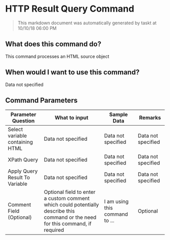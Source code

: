 <!--TITLE: HTTP Result Query Command -->
<!-- SUBTITLE: a command in the WebAPI Commands group -->
# HTTP Result Query Command


> This markdown document was automatically generated by taskt at 10/10/18 06:00 PM


## What does this command do?
This command processes an HTML source object


## When would I want to use this command?
Data not specified


## Command Parameters
| Parameter Question   	| What to input  	|  Sample Data 	| Remarks  	|
| ---                    | ---               | ---           | ---       |
|Select variable containing HTML|Data not specified|Data not specified|Data not specified|
|XPath Query|Data not specified|Data not specified|Data not specified|
|Apply Query Result To Variable|Data not specified|Data not specified|Data not specified|
|Comment Field (Optional)|Optional field to enter a custom comment which could potentially describe this command or the need for this command, if required|I am using this command to ...|Optional|


